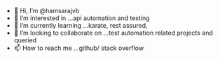 - 👋 Hi, I’m @hamsarajvb
- 👀 I’m interested in ...api automation and testing 
- 🌱 I’m currently learning ...karate, rest assured, 
- 💞️ I’m looking to collaborate on ...test automation related projects and queried
- 📫 How to reach me ...github/ stack overflow 

<!---
hamsarajvb/hamsarajvb is a ✨ special ✨ repository because its `README.md` (this file) appears on your GitHub profile.
You can click the Preview link to take a look at your changes.
--->
